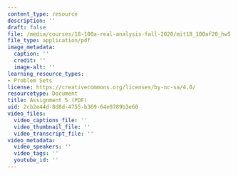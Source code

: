 ```yaml
---
content_type: resource
description: ''
draft: false
file: /media/courses/18-100a-real-analysis-fall-2020/mit18_100af20_hw5.pdf
file_type: application/pdf
image_metadata:
  caption: ''
  credit: ''
  image-alt: ''
learning_resource_types:
- Problem Sets
license: https://creativecommons.org/licenses/by-nc-sa/4.0/
resourcetype: Document
title: Assignment 5 (PDF)
uid: 2cb2e44d-8d8d-4755-b369-64e0789b3e60
video_files:
  video_captions_file: ''
  video_thumbnail_file: ''
  video_transcript_file: ''
video_metadata:
  video_speakers: ''
  video_tags: ''
  youtube_id: ''
---
```

